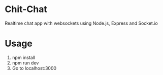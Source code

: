 # Chit-Chat

Realtime chat app with websockets using Node.js, Express and Socket.io

# Usage
1) npm install
2) npm run dev
3) Go to localhost:3000
